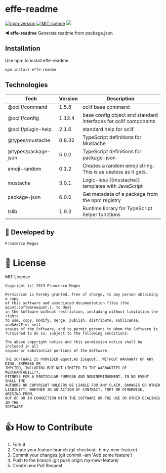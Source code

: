 # effe-readme

[![npm version](https://badge.fury.io/js/effe-readme.svg)](https://www.npmjs.com/package/effe-readme)
[![MIT license](http://img.shields.io/badge/license-MIT-brightgreen.svg)](http://opensource.org/licenses/MIT)
  <a href="https://twitter.com/intent/tweet?text=Generate readme from package.json with effe-readme cli, say goodbye to a sadly github: https://github.com/Francesco Megna//effe-readme">
    <img src="https://img.shields.io/twitter/url/http/shields.io.svg?style=social"/>
  </a>

:arrow_backward: **effe-readme** Generate readme from package.json

## Installation

Use npm to install effe-readme.

```javascript
npm install effe-readme
```

## Technologies

| **Tech** | **Version** | **Description** |
| -------- | ----------- | --------------- |
| @oclif&#x2F;command | 1.5.8 | oclif base command |
| @oclif&#x2F;config | 1.12.4 | base config object and standard interfaces for oclif components |
| @oclif&#x2F;plugin-help | 2.1.6 | standard help for oclif |
| @types&#x2F;mustache | 0.8.32 | TypeScript definitions for Mustache |
| @types&#x2F;package-json | 5.0.0 | TypeScript definitions for package-json |
| emoji-random | 0.1.2 | Creates a random emoji string. This is as useless as it gets. |
| mustache | 3.0.1 | Logic-less {{mustache}} templates with JavaScript |
| package-json | 6.0.0 | Get metadata of a package from the npm registry |
| tslib | 1.9.3 | Runtime library for TypeScript helper functions |


## 🚶 Developed by
```
Francesco Megna
```

# 📃 License
 MIT License

    Copyright (c) 2019 Francesco Megna

    Permission is hereby granted, free of charge, to any person obtaining a copy
    of this software and associated documentation files (the &quot;Software&quot;), to deal
    in the Software without restriction, including without limitation the rights
    to use, copy, modify, merge, publish, distribute, sublicense, and&#x2F;or sell
    copies of the Software, and to permit persons to whom the Software is
    furnished to do so, subject to the following conditions:

    The above copyright notice and this permission notice shall be included in all
    copies or substantial portions of the Software.

    THE SOFTWARE IS PROVIDED &quot;AS IS&quot;, WITHOUT WARRANTY OF ANY KIND, EXPRESS OR
    IMPLIED, INCLUDING BUT NOT LIMITED TO THE WARRANTIES OF MERCHANTABILITY,
    FITNESS FOR A PARTICULAR PURPOSE AND NONINFRINGEMENT. IN NO EVENT SHALL THE
    AUTHORS OR COPYRIGHT HOLDERS BE LIABLE FOR ANY CLAIM, DAMAGES OR OTHER
    LIABILITY, WHETHER IN AN ACTION OF CONTRACT, TORT OR OTHERWISE, ARISING FROM,
    OUT OF OR IN CONNECTION WITH THE SOFTWARE OR THE USE OR OTHER DEALINGS IN THE
    SOFTWARE.


# 👍 How to Contribute
1. Fork it
2. Create your feature branch (git checkout -b my-new-feature)
3. Commit your changes (git commit -am 'Add some feature')
4. Push to the branch (git push origin my-new-feature)
5. Create new Pull Request
